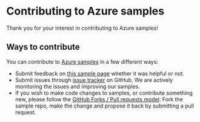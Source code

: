 # Contributing to Azure samples

Thank you for your interest in contributing to Azure samples!

## Ways to contribute

You can contribute to [Azure samples](https://github.com/Azure-Samples/cosmosdb-dotnet-create-documentdb-and-configure-for-high-availability) in a few different ways:

- Submit feedback on [this sample page](https://azure.microsoft.com/documentation/samples/cosmosdb-dotnet-create-documentdb-and-configure-for-high-availability/) whether it was helpful or not.  
- Submit issues through [issue tracker](https://github.com/Azure-Samples/cosmosdb-dotnet-create-documentdb-and-configure-for-high-availability/issues) on GitHub. We are actively monitoring the issues and improving our samples.
- If you wish to make code changes to samples, or contribute something new, please follow the [GitHub Forks / Pull requests model](https://help.github.com/articles/fork-a-repo/): Fork the sample repo, make the change and propose it back by submitting a pull request.
